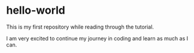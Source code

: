# hello-world
This is my first repository while reading through the tutorial.

I am very excited to continue my journey in coding and learn as much as I can.

